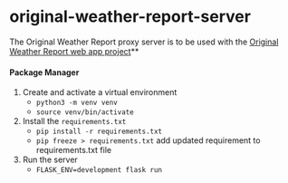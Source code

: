 # original-weather-report-server

The Original Weather Report proxy server is to be used with the [Original Weather Report web app project](https://github.com/FranklynRod/weather-report)**

#### Package Manager
1. Create and activate a virtual environment
    - `python3 -m venv venv`
    - `source venv/bin/activate`
2. Install the `requirements.txt`
    - `pip install -r requirements.txt`
    - `pip freeze > requirements.txt` add updated requirement to requirements.txt file
3. Run the server
    - `FLASK_ENV=development flask run`
